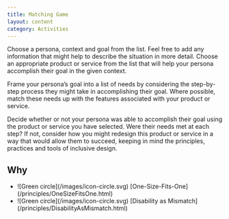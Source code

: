 ```yaml
---
title: Matching Game
layout: content
category: Activities
---
```


Choose a persona, context and goal from the list. Feel
free to add any information that might help to
describe the situation in more detail.
Choose an appropriate product or service from the
list that will help your persona accomplish their goal
in the given context.

Frame your persona’s goal into a list of needs by
considering the step-by-step process they might take
in accomplishing their goal. Where possible, match
these needs up with the features associated with
your product or service.

Decide whether or not your persona was able to
accomplish their goal using the product or service
you have selected. Were their needs met at each
step? If not, consider how you might redesign this
product or service in a way that would allow them to
succeed, keeping in mind the principles, practices
and tools of inclusive design.

## Why
<ul class="docs-inclusive-design-guides-articleContentUseWhyHow"><li>![Green circle](/images/icon-circle.svg) [One-Size-Fits-One](/principles/OneSizeFitsOne.html)</li>
<li>![Green circle](/images/icon-circle.svg) [Disability as Mismatch](/principles/DisabilityAsMismatch.html)</li></ul>
